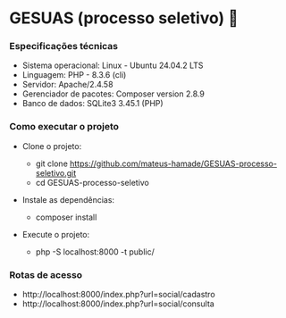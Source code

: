 # GESUAS (processo seletivo) 🧩

### Especificações técnicas
- Sistema operacional: Linux - Ubuntu 24.04.2 LTS
- Linguagem: PHP - 8.3.6 (cli)
- Servidor: Apache/2.4.58
- Gerenciador de pacotes: Composer version 2.8.9
- Banco de dados: SQLite3 3.45.1 (PHP)
  
### Como executar o projeto
- Clone o projeto:
  - git clone https://github.com/mateus-hamade/GESUAS-processo-seletivo.git
  - cd GESUAS-processo-seletivo

- Instale as dependências:
  - composer install

- Execute o projeto:
  - php -S localhost:8000 -t public/
 
### Rotas de acesso
- http://localhost:8000/index.php?url=social/cadastro
- http://localhost:8000/index.php?url=social/consulta
